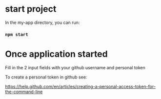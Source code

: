 # start project

In the my-app directory, you can run:

### `npm start`


# Once application started

Fill in the 2 input fields with your github username and personal token

To create a personal token in github see:

https://help.github.com/en/articles/creating-a-personal-access-token-for-the-command-line
